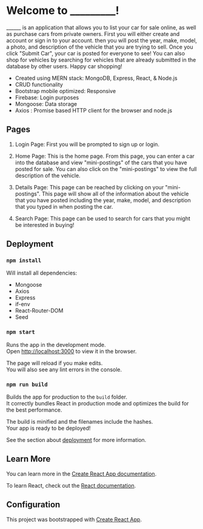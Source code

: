 # Welcome to _________!

______ is an application that allows you to list your car for sale online, as well as purchase cars from private owners. First you will either create and account or sign in to your account. then you will post the year, make, model, a photo, and description of the vehicle that you are trying to sell. Once you click "Submit Car", your car is posted for everyone to see! You can also shop for vehicles by searching for vehicles that are already submitted in the database by other users. Happy car shopping! 

* Created using MERN stack: MongoDB, Express, React, & Node.js
* CRUD functionality
* Bootstrap mobile optimized: Responsive
* Firebase: Login purposes
* Mongoose: Data storage
* Axios : Promise based HTTP client for the browser and node.js

## Pages

1. Login Page: First you will be prompted to sign up or login. 

2. Home Page: This is the home page. From this page, you can enter a car into the database and view "mini-postings" of the cars that you have posted for sale. You can also click on the "mini-postings" to view the full description of the vehicle. 

3. Details Page: This page can be reached by clicking on your "mini-postings". This page will show all of the information about the vehicle that you have posted including the year, make, model, and description that you typed in when posting the car. 

4. Search Page: This page can be used to search for cars that you might be interested in buying! 

## Deployment

### `npm install`

Will install all dependencies:
* Mongoose
* Axios
* Express
* if-env
* React-Router-DOM
* Seed 

### `npm start`

Runs the app in the development mode.<br />
Open [http://localhost:3000](http://localhost:3000) to view it in the browser.

The page will reload if you make edits.<br />
You will also see any lint errors in the console.


### `npm run build`

Builds the app for production to the `build` folder.<br />
It correctly bundles React in production mode and optimizes the build for the best performance.

The build is minified and the filenames include the hashes.<br />
Your app is ready to be deployed!

See the section about [deployment](https://facebook.github.io/create-react-app/docs/deployment) for more information.


## Learn More

You can learn more in the [Create React App documentation](https://facebook.github.io/create-react-app/docs/getting-started).

To learn React, check out the [React documentation](https://reactjs.org/).


## Configuration

This project was bootstrapped with [Create React App](https://github.com/facebook/create-react-app).




